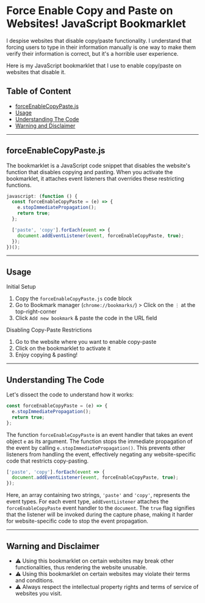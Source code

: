# Force Enable Copy and Paste on Websites! JavaScript Bookmarklet

I despise websites that disable copy/paste functionality. I understand that forcing users to type in their information manually is one way to make them verify their information is correct, but it's a horrible user experience.

Here is my JavaScript bookmarklet that I use to enable copy/paste on websites that disable it.

## Table of Content <!-- omit in toc -->
* [forceEnableCopyPaste.js](#forceenablecopypastejs)
* [Usage](#usage)
* [Understanding The Code](#understanding-the-code)
* [Warning and Disclaimer](#warning-and-disclaimer)

---

## forceEnableCopyPaste.js

The bookmarklet is a JavaScript code snippet that disables the website's function that disables copying and pasting. When you activate the bookmarklet, it attaches event listeners that overrides these restricting functions.

```javascript
javascript: (function () {
  const forceEnableCopyPaste = (e) => {
    e.stopImmediatePropagation();
    return true;
  };

  ['paste', 'copy'].forEach(event => {
    document.addEventListener(event, forceEnableCopyPaste, true);
  });
})();
```

---

## Usage

Initial Setup
1. Copy the `forceEnableCopyPaste.js` code block
1. Go to Bookmark manager (`chrome://bookmarks/`) > Click on the `⋮` at the top-right-corner
1. Click `Add new bookmark` & paste the code in the URL field

Disabling Copy-Paste Restrictions
1. Go to the website where you want to enable copy-paste
1. Click on the bookmarklet to activate it
1. Enjoy copying & pasting!

---

## Understanding The Code

Let's dissect the code to understand how it works:

```javascript
const forceEnableCopyPaste = (e) => {
  e.stopImmediatePropagation();
  return true;
};
```

The function `forceEnableCopyPaste` is an event handler that takes an event object `e` as its argument. The function stops the immediate propagation of the event by calling `e.stopImmediatePropagation()`. This prevents other listeners from handling the event, effectively negating any website-specific code that restricts copy-pasting.

```javascript
['paste', 'copy'].forEach(event => {
  document.addEventListener(event, forceEnableCopyPaste, true);
});
```

Here, an array containing two strings, `'paste'` and `'copy'`, represents the event types. For each event type, `addEventListener` attaches the `forceEnableCopyPaste` event handler to the `document`. The `true` flag signifies that the listener will be invoked during the capture phase, making it harder for website-specific code to stop the event propagation.

---

## Warning and Disclaimer
* ⚠️ Using this bookmarklet on certain websites may break other functionalities, thus rendering the website unusable.
* ⚠️ Using this bookmarklet on certain websites may violate their terms and conditions.
* ⚠️ Always respect the intellectual property rights and terms of service of websites you visit.
